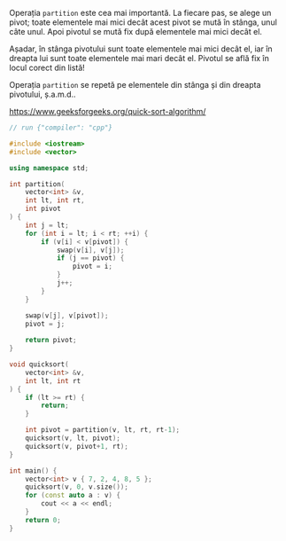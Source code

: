 Operația `partition` este cea mai importantă. La fiecare pas, se alege un pivot; toate elementele mai mici decât acest pivot se mută în stânga, unul câte unul. Apoi pivotul se mută fix după elementele mai mici decât el.

Așadar, în stânga pivotului sunt toate elementele mai mici decât el, iar în dreapta lui sunt toate elementele mai mari decât el. Pivotul se află fix în locul corect din listă!

Operația `partition` se repetă pe elementele din stânga și din dreapta pivotului, ș.a.m.d..

https://www.geeksforgeeks.org/quick-sort-algorithm/

```cpp
// run {"compiler": "cpp"}

#include <iostream>
#include <vector>

using namespace std;

int partition(
	vector<int> &v,
	int lt, int rt,
	int pivot
) {
	int j = lt;
	for (int i = lt; i < rt; ++i) {
		if (v[i] < v[pivot]) {
			swap(v[i], v[j]);
			if (j == pivot) {
				pivot = i;
			}
			j++;
		}
	}

	swap(v[j], v[pivot]);
	pivot = j;
	
	return pivot;
}

void quicksort(
	vector<int> &v,
	int lt, int rt
) {
	if (lt >= rt) {
		return;
	}

	int pivot = partition(v, lt, rt, rt-1);
	quicksort(v, lt, pivot);
	quicksort(v, pivot+1, rt);
}

int main() {
	vector<int> v { 7, 2, 4, 8, 5 };
	quicksort(v, 0, v.size());
	for (const auto a : v) {
		cout << a << endl;
	}
	return 0;
}
```